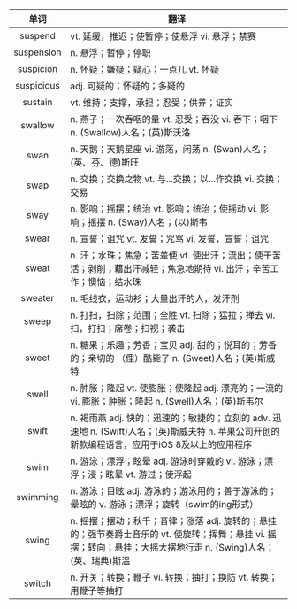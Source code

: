 |单词|翻译  |
|:--:|--| 
|	suspend  		|		vt. 延缓，推迟；使暂停；使悬浮 vi. 悬浮；禁赛	|		
|	suspension  		|		n. 悬浮；暂停；停职	|		
|	suspicion  		|		n. 怀疑；嫌疑；疑心；一点儿 vt. 怀疑	|		
|	suspicious  		|		adj. 可疑的；怀疑的；多疑的	|		
|	sustain  		|		vt. 维持；支撑，承担；忍受；供养；证实	|		
|	swallow  		|		n. 燕子；一次吞咽的量 vt. 忍受；吞没 vi. 吞下；咽下 n. (Swallow)人名；(英)斯沃洛	|		
|	swan  		|		n. 天鹅；天鹅星座 vi. 游荡，闲荡 n. (Swan)人名；(英、芬、德)斯旺	|		
|	swap  		|		n. 交换；交换之物 vt. 与...交换；以...作交换 vi. 交换；交易	|		
|	sway  		|		n. 影响；摇摆；统治 vt. 影响；统治；使摇动 vi. 影响；摇摆 n. (Sway)人名；(以)斯韦	|		
|	swear  		|		n. 宣誓；诅咒 vt. 发誓；咒骂 vi. 发誓，宣誓；诅咒	|		
|	sweat  		|		n. 汗；水珠；焦急；苦差使 vt. 使出汗；流出；使干苦活；剥削；藉出汗减轻；焦急地期待 vi. 出汗；辛苦工作；懊恼；结水珠	|		
|	sweater  		|		n. 毛线衣，运动衫；大量出汗的人，发汗剂	|		
|	sweep  		|		n. 打扫，扫除；范围；全胜 vt. 扫除；猛拉；掸去 vi. 扫，打扫；席卷；扫视；袭击	|		
|	sweet  		|		n. 糖果；乐趣；芳香；宝贝 adj. 甜的；悦耳的；芳香的；亲切的 （俚）酷毙了 n. (Sweet)人名；(英)斯威特	|		
|	swell  		|		n. 肿胀；隆起 vt. 使膨胀；使隆起 adj. 漂亮的；一流的 vi. 膨胀；肿胀；隆起 n. (Swell)人名；(英)斯韦尔	|		
|	swift  		|		n. 褐雨燕 adj. 快的；迅速的；敏捷的；立刻的 adv. 迅速地 n. (Swift)人名；(英)斯威夫特 n. 苹果公司开创的新款编程语言，应用于iOS 8及以上的应用程序	|		
|	swim  		|		n. 游泳；漂浮；眩晕 adj. 游泳时穿戴的 vi. 游泳；漂浮；浸；眩晕 vt. 游过；使浮起	|		
|	swimming  		|		n. 游泳；目眩 adj. 游泳的；游泳用的；善于游泳的；晕眩的 v. 游泳；漂浮；旋转（swim的ing形式）	|		
|	swing  		|		n. 摇摆；摆动；秋千；音律；涨落 adj. 旋转的；悬挂的；强节奏爵士音乐的 vt. 使旋转；挥舞；悬挂 vi. 摇摆；转向；悬挂；大摇大摆地行走 n. (Swing)人名；(英、瑞典)斯温	|		
|	switch  		|		n. 开关；转换；鞭子 vi. 转换；抽打；换防 vt. 转换；用鞭子等抽打	|		
